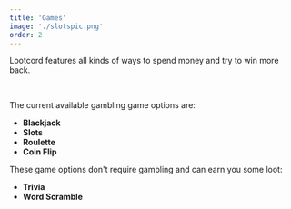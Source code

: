 ```yaml
---
title: 'Games'
image: './slotspic.png'
order: 2
---
```


Lootcord features all kinds of ways to spend money and try to win more back.

<br>

The current available gambling game options are:

 - **Blackjack**
 - **Slots**
 - **Roulette**
 - **Coin Flip**

These game options don't require gambling and can earn you some loot:

 - **Trivia**
 - **Word Scramble**